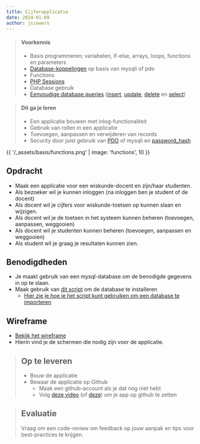 ```yaml
---
title: Cijferapplicatie
date: 2024-01-09
author: jsiewers
---
```


> #### Voorkennis
> * Basis programmeren; variabelen, if-else, arrays, loops, functions en parameters
> * [Database-koppelingen](https://phpdelusions.net/pdo) op basis van mysqli of pdo
> * Functions
> * [PHP Sessions](https://www.edutorial.nl/php/sessions/)
> * Database gebruik
> * [Eenvoudige database queries](https://www.edutorial.nl/dbq/eenvoudige-queries/) ([insert](https://www.edutorial.nl/dbq/database-maken/#records-toevoegen), [update](https://www.edutorial.nl/dbq/database-maken/#records-updaten), [delete](https://www.edutorial.nl/dbq/database-maken/#records-verwijderen) en [select](https://www.edutorial.nl/dbq/gegevens-filteren/))

> #### Dit ga je leren
> * Een applicatie bouwen met inlog-functionaliteit
> * Gebruik van rollen in een applicatie
> * Toevoegen, aanpassen en verwijderen van records 
> * Security door juist gebruik van [PDO](https://phpdelusions.net/pdo) of mysqli en [password_hash](https://stackoverflow.com/questions/30279321/how-to-use-phps-password-hash-to-hash-and-verify-passwords)

{{ '/_assets/basis/functions.png' | image: 'functions', 10 }}

## Opdracht
* Maak een applicatie voor een wiskunde-docent en zijn/haar studenten. 
* Als bezoeker wil je kunnen inloggen (na inloggen ben je student of de docent)
* Als docent wil je cijfers voor wiskunde-toetsen op kunnen slaan en wijzigen.
* Als docent wil je de toetsen in het systeem kunnen beheren (toevoegen, aanpassen, weggooien)
* Als docent wil je studenten kunnen beheren (toevoegen, aanpassen en weggooien)
* Als student wil je graag je resultaten kunnen zien.

## Benodigdheden
* Je maakt gebruik van een mysql-database om de benodigde gegevens in op te slaan.
* Maak gebruik van [dit script](https://static.edutorial.nl/php/cijferapp/cijferapp.sql) om de database te installeren
    * [Hier zie je hoe je het script kunt gebruiken om een database te importeren](https://www.edutorial.nl/dbq/installeren/)

## Wireframe
* [Bekijk het wireframe](https://docs.google.com/document/d/1BHwjlnTkOliX98WmOJm3oVjL2K1GJUmU6N1TRsvYa5g/edit?usp=sharing)
* Hierin vind je de schermen die nodig zijn voor de applicatie.

> ## Op te leveren
> * Bouw de applicatie
> * Bewaar de applicatie op Github
>    * Maak een github-account als je dat nog niet hebt
>    * Volg [deze video](https://www.youtube.com/watch?v=i_23KUAEtUM) (of [deze](https://www.youtube.com/watch?v=HkdAHXoRtos)) om je app op github te zetten

> ## Evaluatie
> Vraag om een code-review om feedback op jouw aanpak en tips voor best-practices te krijgen.<br>
